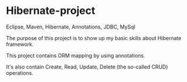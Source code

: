 # Hibernate-project
Eclipse, Maven, Hibernate, Annotations, JDBC, MySql

The purpose of this project is to show up my basic skills about Hibernate framework.

This project contains ORM mapping by using annotations.

It's also contain Create, Read, Update, Delete (the so-called CRUD) operations.

